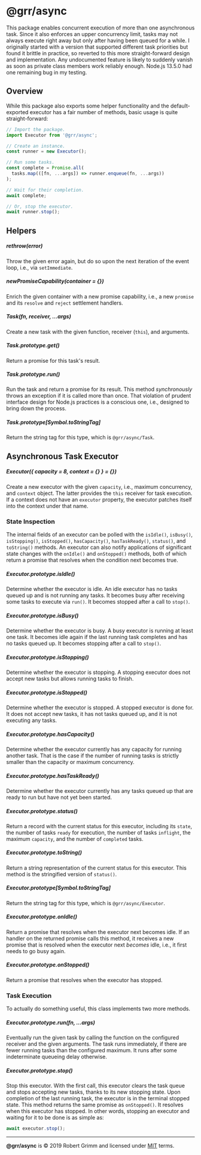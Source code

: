 # @grr/async

This package enables concurrent execution of more than one asynchronous task.
Since it also enforces an upper concurrency limit, tasks may not always execute
right away but only after having been queued for a while. I originally started
with a version that supported different task priorities but found it brittle in
practice, so reverted to this more straight-forward design and implementation.
Any undocumented feature is likely to suddenly vanish as soon as private class
members work reliably enough. Node.js 13.5.0 had one remaining bug in my
testing.

## Overview

While this package also exports some helper functionality and the
default-exported executor has a fair number of methods, basic usage is quite
straight-forward:

```js
// Import the package.
import Executor from '@grr/async';

// Create an instance.
const runner = new Executor();

// Run some tasks.
const complete = Promise.all(
  tasks.map(([fn, ...args]) => runner.enqueue(fn, ...args))
);

// Wait for their completion.
await complete;

// Or, stop the executor.
await runner.stop();
```

## Helpers

##### rethrow(error)

Throw the given error again, but do so upon the next iteration of the event
loop, i.e., via `setImmediate`.

##### newPromiseCapability(container = {})

Enrich the given container with a new promise capability, i.e., a new `promise`
and its `resolve` and `reject` settlement handlers.

##### Task(fn, receiver, ...args)

Create a new task with the given function, receiver (`this`), and arguments.

##### Task.prototype.get()

Return a promise for this task's result.

##### Task.prototype.run()

Run the task and return a promise for its result. This method _synchronously_
throws an exception if it is called more than once. That violation of prudent
interface design for Node.js practices is a conscious one, i.e., designed to
bring down the process.

##### Task.prototype[Symbol.toStringTag]

Return the string tag for this type, which is `@grr/async/Task`.


## Asynchronous Task Executor

##### Executor({ capacity = 8, context = {} } = {})

Create a new executor with the given `capacity`, i.e., maximum concurrency, and
`context` object. The latter provides the `this` receiver for task execution. If
a context does not have an `executor` property, the executor patches itself into
the context under that name.

### State Inspection

The internal fields of an executor can be polled with the `isIdle()`,
`isBusy()`, `isStopping()`, `isStopped()`, `hasCapacity()`, `hasTaskReady()`,
`status()`, and `toString()` methods. An executor can also notify applications
of significant state changes with the `onIdle()` and `onStopped()` methods, both
of which return a promise that resolves when the condition next becomes true.

##### Executor.prototype.isIdle()

Determine whether the executor is idle. An idle executor has no tasks queued up
and is not running any tasks. It becomes busy after receiving some tasks to
execute via `run()`. It becomes stopped after a call to `stop()`.

##### Executor.prototype.isBusy()

Determine whether the executor is busy. A busy executor is running at least one
task. It becomes idle again if the last running task completes and has no tasks
queued up. It becomes stopping after a call to `stop()`.

##### Executor.prototype.isStopping()

Determine whether the executor is stopping. A stopping executor does not accept
new tasks but allows running tasks to finish.

##### Executor.prototype.isStopped()

Determine whether the executor is stopped. A stopped executor is done for. It
does not accept new tasks, it has not tasks queued up, and it is not executing
any tasks.

##### Executor.prototype.hasCapacity()

Determine whether the executor currently has any capacity for running another
task. That is the case if the number of running tasks is strictly smaller than
the capacity or maximum concurrency.

##### Executor.prototype.hasTaskReady()

Determine whether the executor currently has any tasks queued up that are ready
to run but have not yet been started.

##### Executor.prototype.status()

Return a record with the current status for this executor, including its
`state`, the number of tasks `ready` for execution, the number of tasks
`inflight`, the maximum `capacity`, and the number of `completed` tasks.

##### Executor.prototype.toString()

Return a string representation of the current status for this executor. This
method is the stringified version of `status()`.

##### Executor.prototype[Symbol.toStringTag]

Return the string tag for this type, which is `@grr/async/Executor`.

##### Executor.prototype.onIdle()

Return a promise that resolves when the executor next becomes idle. If an
handler on the returned promise calls this method, it receives a new promise
that is resolved when the executor next _becomes_ idle, i.e., it first needs to
go busy again.

##### Executor.prototype.onStopped()

Return a promise that resolves when the executor has stopped.


### Task Execution

To actually do something useful, this class implements two more methods.

##### Executor.prototype.run(fn, ...args)

Eventually run the given task by calling the function on the configured receiver
and the given arguments. The task runs immediately, if there are fewer running
tasks than the configured maximum. It runs after some indeterminate queueing
delay otherwise.

##### Executor.prototype.stop()

Stop this executor. With the first call, this executor clears the task queue and
stops accepting new tasks, thanks to its new stopping state. Upon completion of
the last running task, the executor is in the terminal stopped state. This
method returns the same promise as `onStopped()`. It resolves when this executor
has stopped. In other words, stopping an executor and waiting for it to be done
is as simple as:

```js
await executor.stop();
```

---

__@grr/async__ is © 2019 Robert Grimm and licensed under [MIT](LICENSE) terms.
